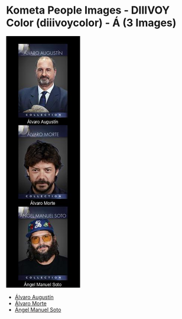 # Kometa People Images - DIIIVOY Color (diiivoycolor) - Á (3 Images)
![Grid](grid.jpg)

* [Álvaro Augustín](https://raw.githubusercontent.com/Kometa-Team/People-Images-diiivoycolor/master/Á/Images/%C3%81lvaro%20August%C3%ADn.jpg)
* [Álvaro Morte](https://raw.githubusercontent.com/Kometa-Team/People-Images-diiivoycolor/master/Á/Images/%C3%81lvaro%20Morte.jpg)
* [Ángel Manuel Soto](https://raw.githubusercontent.com/Kometa-Team/People-Images-diiivoycolor/master/Á/Images/%C3%81ngel%20Manuel%20Soto.jpg)